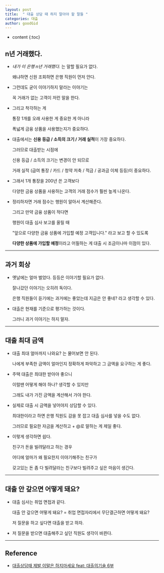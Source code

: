```yaml
---
layout: post
title:  " 대출 상담 때 하지 말아야 할 말들 "
categories: 대출
author: goodGid
---
```

* content
{:toc}

## n년 거래했다.

* *내가 이 은행 n년 거래했다.* 는 말할 필요가 없다.

  왜냐하면 신원 조회하면 은행 직원이 먼저 안다.

* 그런데도 굳이 이야기하지 말라는 이야기는

  꼭 거래가 없는 고객이 저런 말을 한다.

* 그리고 착각하는 게 

  통장 1개를 오래 사용한 게 중요한 게 아니라

  폭넓게 금융 상품을 사용했는지가 중요하다.

* 대출에서는 **신용 등급 / 소득의 크기 / 거래 실적**이 가장 중요하다.

  그러므로 대출받는 시점에
  
  신용 등급 / 소득의 크기는 변경이 안 되므로
  
  거래 실적 (급여 통장 / 카드 / 청약 저축 / 적금 / 공과금 이체 등등)이 중요하다.

* 그래서 1개 통장을 200년 쓴 고객보다 

  다양한 금융 상품을 사용하는 고객의 거래 점수가 훨씬 높게 나온다.

* 정리하자면 거래 점수는 행원이 알아서 계산해준다.

  그리고 만약 금융 상품이 적다면 
  
  행원이 대출 심사 보고를 올릴 때

  "앞으로 다양한 금융 상품에 가입할 예정 고객입니다." 라고 보고 할 수 있도록

  **다양한 상품에 가입할 예정**이라고 어필하는 게 대출 시 조금이나마 이점이 있다.



---

## 과거 회상

* 옛날에는 얼마 벌었다. 등등은 이야기할 필요가 없다.

  잘나갔던 이야기는 오히려 독이다.

  은행 직원들이 듣기에는 과거에는 좋았는데 지금은 안 좋네? 라고 생각할 수 있다.

* 대출은 현재를 기준으로 평가하는 것이다.

  그러니 과거 이야기는 하지 말자.


---

## 대출 최대 금액

* 대출 최대 얼마까지 나와요? 는 물어보면 안 된다.

  나에게 부족한 금액이 얼마인지 정확하게 파악하고 그 금액을 요구하는 게 좋다.

* 주택 대출은 최대한 받아야 좋으니 

  이럴땐 어떻게 해야 하나? 생각할 수 있지만

  그래도 내가 가진 금액을 계산해서 가야 한다.
  
* 실제로 대출 시 금액을 넣어야지 상담할 수 있다.

  최대한이라고 하면 은행 직원도 감을 못 잡고 대출 심사를 넣을 수도 없다.

  그러므로 필요한 자금을 계산하고 + @로 말하는 게 제일 좋다.

* 이렇게 생각하면 쉽다.

  친구가 돈을 빌려달라고 하는 경우

  어디에 얼마가 왜 필요한지 이야기해주는 친구가

  갖고있는 돈 좀 다 빌려달라는 친구보다 빌려주고 싶은 마음이 생긴다.


---

## 대출 안 갚으면 어떻게 돼요?

* 대출 심사는 취업 면접과 같다.

  대출 안 갚으면 어떻게 돼요? = 취업 면접자리에서 무단결근하면 어떻게 돼요?

  저 질문을 하고 싶다면 대출을 받고 하자.

* 저 질문을 받으면 대출해주고 싶던 직원도 생각이 바뀐다.


---

## Reference

* [대출상담때 제발 이말은 하지마세요 feat: 대출의기술 6부](https://www.youtube.com/watch?app=desktop&v=biRqOxuJ2fA)